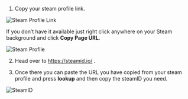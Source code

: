 1. Copy your steam profile link. 

![Steam Profile Link](../images/steam-profile-link.png)

If you don’t have it available just right click anywhere on your Steam background and click **Copy Page URL**.

![Steam Profile](../images/SteamProfile.gif)

2. Head over to https://steamid.io/ . 

3. Once there you can paste the URL you have copied from your steam profile and press **lookup** and then copy the steamID you need.

![SteamID](../images/steamid.png)